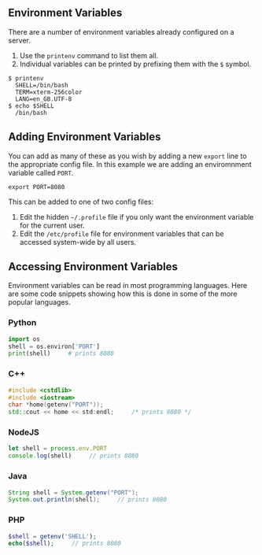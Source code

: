 
## Environment Variables

There are a number of environment variables already configured on a server.

1. Use the `printenv` command to list them all.
2. Individual variables can be printed by prefixing them with the `$` symbol.
```
$ printenv
  SHELL=/bin/bash
  TERM=xterm-256color
  LANG=en_GB.UTF-8
$ echo $SHELL
  /bin/bash
```

## Adding Environment Variables

You can add as many of these as you wish by adding a new `export` line to the appropriate config file. In this example we are adding an enviromnment variable called `PORT`.
```
export PORT=8080
```
This can be added to one of two config files:

1. Edit the hidden `~/.profile` file if you only want the environment variable for the current user.
2. Edit the `/etc/profile` file for environment variables that can be accessed system-wide by all users.

## Accessing Environment Variables

Environment variables can be read in most programming languages. Here are some code snippets showing how this is done in some of the more popular languages.

### Python
```python
import os
shell = os.environ['PORT']
print(shell)     # prints 8080
```

### C++
```cpp
#include <cstdlib>
#include <iostream>
char *home(getenv("PORT"));
std::cout << home << std:endl;     /* prints 8080 */
```

### NodeJS
```javascript
let shell = process.env.PORT
console.log(shell)     // prints 8080
```

### Java
```java
String shell = System.getenv("PORT");
System.out.println(shell);     // prints 8080
```

### PHP
```php
$shell = getenv('SHELL');
echo($shell);     // prints 8080
```